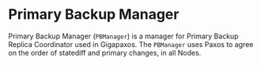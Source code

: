 # Primary Backup Manager

Primary Backup Manager (`PBManager`) is a manager for Primary Backup 
Replica Coordinator used in Gigapaxos. The `PBManager` uses Paxos to 
agree on the order of statediff and primary changes, in all Nodes.
